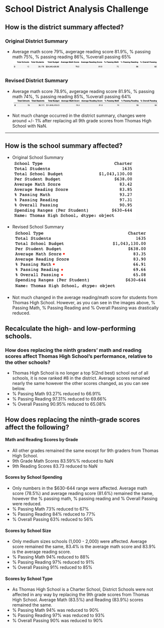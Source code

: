 # School District Analysis Challenge

## How is the district summary affected?


### Original District Summary <br />
- Average math score 79%, avgerage reading score 81.9%, % passing math 75%, % passing reading 86%, %overall passing 65%
![OG_DistrictSummary](https://github.com/vrod237/School_District_Analysis/blob/master/OriginalDistrictSummary.png)

### Revised District Summary <br />
- Average math score 78.9%, avgerage reading score 81.9%, % passing math 74%, % passing reading 85%, %overall passing 64%
![Revised_District_Summary](https://github.com/vrod237/School_District_Analysis/blob/master/RevisedDistrictSummary.png)

- Not much change occurred in the district summary, changes were around +/- 1% after replacing all 9th grade scores from Thomas High School with NaN.
---

## How is the school summary affected?
- Original School Summary
![OG_School_Summary](https://github.com/vrod237/School_District_Analysis/blob/master/OriginalSchoolSummary.png)
- Revised School Summary
![Revised_School_Summary](https://github.com/vrod237/School_District_Analysis/blob/master/RevisedSchoolSummary.png)
    
- Not much changed in the average reading/math score for students from Thomas High School. However, as you can see in the images above, % Passing Math, % Passing Reading and % Overall Passing was drastically reduced.

## Recalculate the high- and low-performing schools.   
### How does replacing the ninth graders’ math and reading scores affect Thomas High School’s performance, relative to the other schools?

- Thomas High School is no longer a top 5(2nd best) school out of all schools, it is now ranked #8 in the district. Average scores remained nearly the same however the other scores changed, as you can see below.
- % Passing Math 93.27% reduced to 66.91%
- % Passing Reading 97.31% reduced to 69.66%
- % Overall Passing 90.95% reduced to 65.08%

## How does replacing the ninth-grade scores affect the following?
#### Math and Reading Scores by Grade 
- All other grades remained the same except for 9th graders from Thomas High School.  
- 9th Grade Math Scores 83.59%% reduced to NaN
- 9th Reading Scores 83.73 reduced to NaN
#### Scores by School Spending 
- Only numbers in the $630-644 range were affected. Average math score (78.5%) and average reading score (81.6%) remained the same, however the % passing math, % passing reading and % Overall Passing were reduced.
- % Passing Math 73% reduced to 67%
- % Passing Reading 84% reduced to 77%
- % Overall Passing 63% reduced to 56%
#### Scores by School Size
- Only medium sizes schools (1,000 - 2,000) were affected. Average score remained the same, 83.4% is the average math score and 83.9% is the average reading score.
- % Passing Math 94% reduced to 88%
- % Passing Reading 97% reduced to 91%
- % Overall Passing 91% reduced to 85%
#### Scores by School Type
- As Thomas High School is a Charter School, District Schools were not affected in any way by replacing the 9th grade scores from Thomas High School. Average Math (83.5%) and Reading (83.9%) scores remained the same.
- % Passing Math 94% was reduced to 90%
- % Passing Reading 97% was reduced to 93%
- % Overall Passing 90% was reduced to 90%
